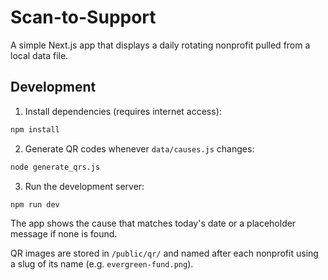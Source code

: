 # Scan-to-Support

A simple Next.js app that displays a daily rotating nonprofit pulled from a local data file.

## Development

1. Install dependencies (requires internet access):

```bash
npm install
```

2. Generate QR codes whenever `data/causes.js` changes:

```bash
node generate_qrs.js
```

3. Run the development server:

```bash
npm run dev
```

The app shows the cause that matches today's date or a placeholder message if none is found.

QR images are stored in `/public/qr/` and named after each nonprofit using a slug of its name (e.g. `evergreen-fund.png`).
